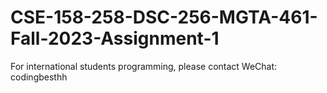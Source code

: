 # CSE-158-258-DSC-256-MGTA-461-Fall-2023-Assignment-1
For international students programming, please contact WeChat: codingbesthh
